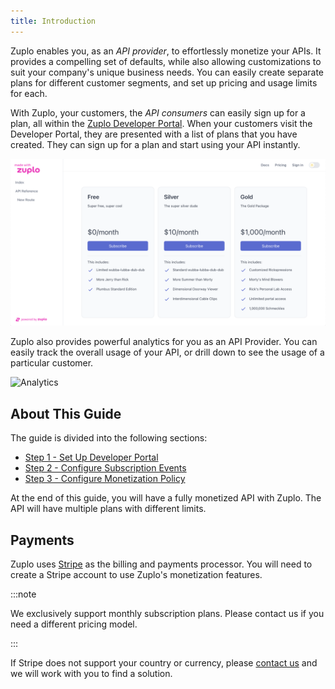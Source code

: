 ```yaml
---
title: Introduction
---
```


Zuplo enables you, as an _API provider_, to effortlessly monetize your APIs. It
provides a compelling set of defaults, while also allowing customizations to
suit your company's unique business needs. You can easily create separate plans
for different customer segments, and set up pricing and usage limits for each.

With Zuplo, your customers, the _API consumers_ can easily sign up for a plan,
all within the [Zuplo Developer Portal](/docs/articles/developer-portal.md).
When your customers visit the Developer Portal, they are presented with a list
of plans that you have created. They can sign up for a plan and start using your
API instantly.

![Pricing Table](../../public/media/monetization-dev-portal-setup/image.png)

Zuplo also provides powerful analytics for you as an API Provider. You can
easily track the overall usage of your API, or drill down to see the usage of a
particular customer.

![Analytics](https://cdn.zuplo.com/assets/353fb3d5-f019-443b-92d6-a4127814b1f0.png)

## About This Guide

The guide is divided into the following sections:

- [Step 1 - Set Up Developer Portal](/docs/articles/monetization-dev-portal-setup.md)
- [Step 2 - Configure Subscription Events](/docs/articles/monetization-webhook-setup.md)
- [Step 3 - Configure Monetization Policy](/docs/articles/monetization-policy-setup.md)

At the end of this guide, you will have a fully monetized API with Zuplo. The
API will have multiple plans with different limits.

## Payments

Zuplo uses [Stripe](https://stripe.com) as the billing and payments processor.
You will need to create a Stripe account to use Zuplo's monetization features.

:::note

We exclusively support monthly subscription plans. Please contact us if you need
a different pricing model.

:::

<Callout type="caution" title="Countries and currencies support" >If Stripe does
not support your country or currency, please
[contact us](https://discord.zuplo.com) and we will work with you to find a
solution. </Callout>
